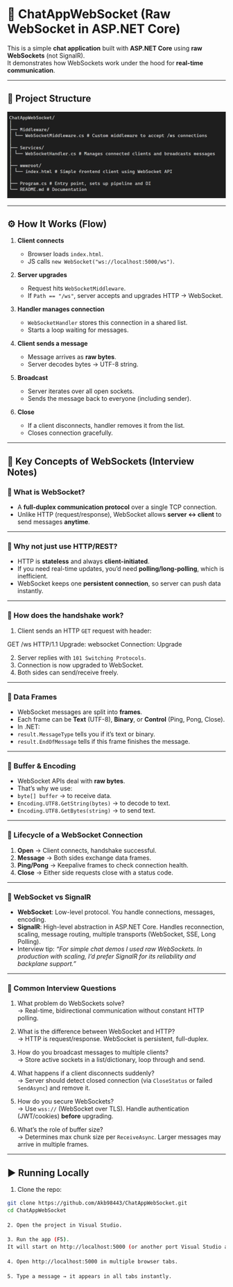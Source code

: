 ﻿# 📨 ChatAppWebSocket (Raw WebSocket in ASP.NET Core)

This is a simple **chat application** built with **ASP.NET Core** using **raw WebSockets** (not SignalR).  
It demonstrates how WebSockets work under the hood for **real-time communication**.

---

## 📂 Project Structure
![Project Structure](assets/readme.png)


---

## ⚙️ How It Works (Flow)

1. **Client connects**
   - Browser loads `index.html`.
   - JS calls `new WebSocket("ws://localhost:5000/ws")`.

2. **Server upgrades**
   - Request hits `WebSocketMiddleware`.
   - If `Path == "/ws"`, server accepts and upgrades HTTP → WebSocket.

3. **Handler manages connection**
   - `WebSocketHandler` stores this connection in a shared list.
   - Starts a loop waiting for messages.

4. **Client sends a message**
   - Message arrives as **raw bytes**.
   - Server decodes bytes → UTF-8 string.

5. **Broadcast**
   - Server iterates over all open sockets.
   - Sends the message back to everyone (including sender).

6. **Close**
   - If a client disconnects, handler removes it from the list.
   - Closes connection gracefully.

---

## 🔑 Key Concepts of WebSockets (Interview Notes)

### 🔹 What is WebSocket?
- A **full-duplex communication protocol** over a single TCP connection.  
- Unlike HTTP (request/response), WebSocket allows **server ↔ client** to send messages **anytime**.

---

### 🔹 Why not just use HTTP/REST?
- HTTP is **stateless** and always **client-initiated**.  
- If you need real-time updates, you’d need **polling/long-polling**, which is inefficient.  
- WebSocket keeps one **persistent connection**, so server can push data instantly.

---

### 🔹 How does the handshake work?
1. Client sends an HTTP `GET` request with header:


GET /ws HTTP/1.1
Upgrade: websocket
Connection: Upgrade

2. Server replies with `101 Switching Protocols`.  
3. Connection is now upgraded to WebSocket.  
4. Both sides can send/receive freely.

---

### 🔹 Data Frames
- WebSocket messages are split into **frames**.  
- Each frame can be **Text** (UTF-8), **Binary**, or **Control** (Ping, Pong, Close).  
- In .NET:
- `result.MessageType` tells you if it’s text or binary.  
- `result.EndOfMessage` tells if this frame finishes the message.

---

### 🔹 Buffer & Encoding
- WebSocket APIs deal with **raw bytes**.  
- That’s why we use:
- `byte[] buffer` → to receive data.  
- `Encoding.UTF8.GetString(bytes)` → to decode to text.  
- `Encoding.UTF8.GetBytes(string)` → to send text.

---

### 🔹 Lifecycle of a WebSocket Connection
1. **Open** → Client connects, handshake successful.  
2. **Message** → Both sides exchange data frames.  
3. **Ping/Pong** → Keepalive frames to check connection health.  
4. **Close** → Either side requests close with a status code.

---

### 🔹 WebSocket vs SignalR
- **WebSocket**: Low-level protocol. You handle connections, messages, encoding.  
- **SignalR**: High-level abstraction in ASP.NET Core. Handles reconnection, scaling, message routing, multiple transports (WebSocket, SSE, Long Polling).  
- Interview tip: *“For simple chat demos I used raw WebSockets. In production with scaling, I’d prefer SignalR for its reliability and backplane support.”*

---

### 🔹 Common Interview Questions
1. What problem do WebSockets solve?  
→ Real-time, bidirectional communication without constant HTTP polling.

2. What is the difference between WebSocket and HTTP?  
→ HTTP is request/response. WebSocket is persistent, full-duplex.

3. How do you broadcast messages to multiple clients?  
→ Store active sockets in a list/dictionary, loop through and send.

4. What happens if a client disconnects suddenly?  
→ Server should detect closed connection (via `CloseStatus` or failed `SendAsync`) and remove it.

5. How do you secure WebSockets?  
→ Use `wss://` (WebSocket over TLS). Handle authentication (JWT/cookies) **before** upgrading.

6. What’s the role of buffer size?  
→ Determines max chunk size per `ReceiveAsync`. Larger messages may arrive in multiple frames.

---

## ▶️ Running Locally

1. Clone the repo:
```bash
git clone https://github.com/Akb98443/ChatAppWebSocket.git
cd ChatAppWebSocket

2. Open the project in Visual Studio.

3. Run the app (F5).
It will start on http://localhost:5000 (or another port Visual Studio assigns).

4. Open http://localhost:5000 in multiple browser tabs.

5. Type a message → it appears in all tabs instantly.
```